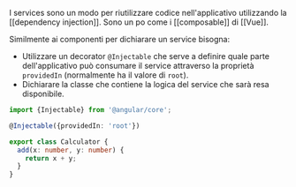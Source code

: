 I services sono un modo per riutilizzare codice nell'applicativo utilizzando la [[dependency injection]]. Sono un po come i [[composable]] di [[Vue]].

Similmente ai componenti per dichiarare un service bisogna:
- Utilizzare un decorator `@Injectable` che serve a definire quale parte dell'applicativo può consumare il service attraverso la proprietà `providedIn` (normalmente ha il valore di `root`).
- Dichiarare la classe che contiene la logica del service che sarà resa disponibile.

```ts
import {Injectable} from '@angular/core';

@Injectable({providedIn: 'root'})

export class Calculator {
  add(x: number, y: number) {
    return x + y;
  }
}
```

```ts

```